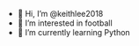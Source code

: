 - 👋 Hi, I’m @keithlee2018
- 👀 I’m interested in football
- 🌱 I’m currently learning Python


<!---
keithlee2018/keithlee2018 is a ✨ special ✨ repository because its `README.md` (this file) appears on your GitHub profile.
You can click the Preview link to take a look at your changes.
--->
